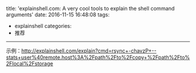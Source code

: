 title: 'explainshell.com: A very cool tools to explain the shell command arguments'
date: 2016-11-15 16:48:08
tags:
- explainshell
categories:
- 推荐
---

示例：http://explainshell.com/explain?cmd=rsync+-chavzP+--stats+user%40remote.host%3A%2Fpath%2Fto%2Fcopy+%2Fpath%2Fto%2Flocal%2Fstorage
